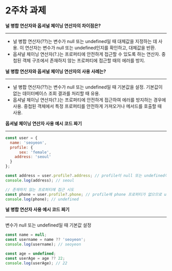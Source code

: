 # 2주차 과제

**널 병합 연산자와 옵셔널 체이닝 연산자의 차이점은?**

---

- 널 병합 연산자(??)는 변수가 null 또는 undefined일 때 대체값을 지정하는 데 사용. 이 연산자는 변수가 null 또는 undefined인지를 확인하고, 대체값을 반환.
- 옵셔널 체이닝 연산자(?.)는 프로퍼티에 안전하게 접근할 수 있도록 하는 연산자. 중첩된 객체 구조에서 존재하지 않는 프로퍼티에 접근할 때의 에러를 방지.

**널 병합 연산자와 옵셔널 체이닝 연산자의 사용 사례는?**

---

- 널 병합 연산자(??)는 변수가 null 또는 undefined일 때 기본값을 설정. 기본값이 없는 데이터베이스 조회 결과를 처리할 때 유용.
- 옵셔널 체이닝 연산자(?.)는 프로퍼티에 안전하게 접근하여 에러를 방지하는 경우에 사용. 중첩된 객체에서 특정 프로퍼티를 안전하게 가져오거나 메서드를 호출할 때 사용.

**옵셔널 체이닝 연산자 사용 예시 코드 짜기**

---

```jsx
const user = {
  name: 'seoyeon',
  profile: {
	  sex: 'female',
    address: 'seoul'
  }
};

const address = user.profile?.address; // profile이 null 또는 undefined이면 address에는 undefined가 할당
console.log(address); // seoul

// 존재하지 않는 프로퍼티에 접근 시도
const phone = user.profile?.phone; // profile에 phone 프로퍼티가 없으므로 undefined 반환
console.log(phone); // undefined
```

**널 병합 연산자 사용 예시 코드 짜기**

---

변수가 null 또는 undefined일 때 기본값 설정

```jsx
const name = null;
const username = name ?? 'seoyeon';
console.log(username); // seoyeon

const age = undefined;
const userAge = age ?? 22;
console.log(userAge); // 22
```